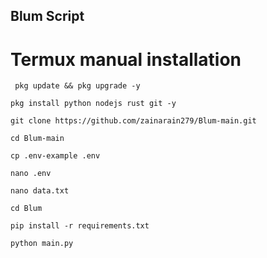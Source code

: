 ## Blum Script 
# Termux manual installation
```
 pkg update && pkg upgrade -y
 ```
 ```
pkg install python nodejs rust git -y
```
```
git clone https://github.com/zainarain279/Blum-main.git
```
```
cd Blum-main
```
```
cp .env-example .env
```
```
nano .env
```
```
nano data.txt
```

```
cd Blum
```
```
pip install -r requirements.txt
```
```
python main.py
```

